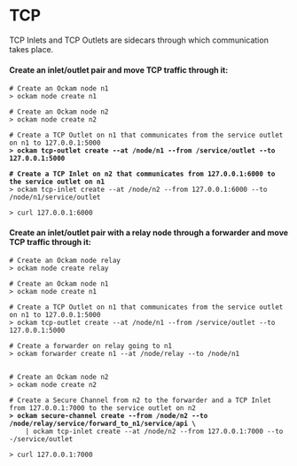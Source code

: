 # TCP

TCP Inlets and TCP Outlets are sidecars through which communication takes place.

#### Create an inlet/outlet pair and move TCP traffic through it:

<pre class="language-shell"><code class="lang-shell"># Create an Ockam node n1
> ockam node create n1

# Create an Ockam node n2
> ockam node create n2

# Create a TCP Outlet on n1 that communicates from the service outlet on n1 to 127.0.0.1:5000
<strong>> ockam tcp-outlet create --at /node/n1 --from /service/outlet --to 127.0.0.1:5000
</strong><strong>
</strong><strong># Create a TCP Inlet on n2 that communicates from 127.0.0.1:6000 to the service outlet on n1
</strong>> ockam tcp-inlet create --at /node/n2 --from 127.0.0.1:6000 --to /node/n1/service/outlet

> curl 127.0.0.1:6000
</code></pre>

#### Create an inlet/outlet pair with a relay node through a forwarder and move TCP traffic through it:

<pre class="language-shell"><code class="lang-shell"># Create an Ockam node relay
> ockam node create relay

# Create an Ockam node n1
> ockam node create n1

# Create a TCP Outlet on n1 that communicates from the service outlet on n1 to 127.0.0.1:5000
> ockam tcp-outlet create --at /node/n1 --from /service/outlet --to 127.0.0.1:5000

# Create a forwarder on relay going to n1
> ockam forwarder create n1 --at /node/relay --to /node/n1


# Create an Ockam node n2
> ockam node create n2

# Create a Secure Channel from n2 to the forwarder and a TCP Inlet from 127.0.0.1:7000 to the service outlet on n2
<strong>> ockam secure-channel create --from /node/n2 --to /node/relay/service/forward_to_n1/service/api \
</strong>    | ockam tcp-inlet create --at /node/n2 --from 127.0.0.1:7000 --to -/service/outlet

> curl 127.0.0.1:7000</code></pre>
